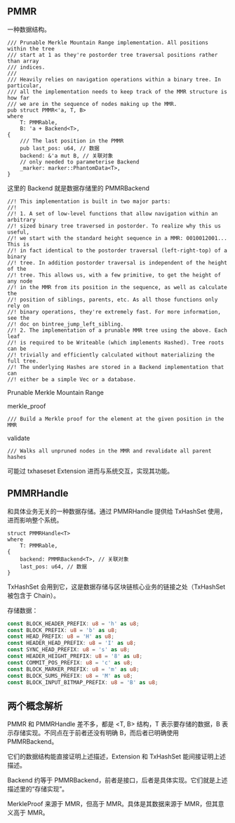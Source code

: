 ## PMMR

一种数据结构。

```
/// Prunable Merkle Mountain Range implementation. All positions within the tree
/// start at 1 as they're postorder tree traversal positions rather than array
/// indices.
///
/// Heavily relies on navigation operations within a binary tree. In particular,
/// all the implementation needs to keep track of the MMR structure is how far
/// we are in the sequence of nodes making up the MMR.
pub struct PMMR<'a, T, B>
where
    T: PMMRable,
    B: 'a + Backend<T>,
{
    /// The last position in the PMMR
    pub last_pos: u64, // 数据
    backend: &'a mut B, // 关联对象
    // only needed to parameterise Backend
    _marker: marker::PhantomData<T>,
}
```

这里的 Backend 就是数据存储里的 PMMRBackend

```
//! This implementation is built in two major parts:
//!
//! 1. A set of low-level functions that allow navigation within an arbitrary
//! sized binary tree traversed in postorder. To realize why this us useful,
//! we start with the standard height sequence in a MMR: 0010012001... This is
//! in fact identical to the postorder traversal (left-right-top) of a binary
//! tree. In addition postorder traversal is independent of the height of the
//! tree. This allows us, with a few primitive, to get the height of any node
//! in the MMR from its position in the sequence, as well as calculate the
//! position of siblings, parents, etc. As all those functions only rely on
//! binary operations, they're extremely fast. For more information, see the
//! doc on bintree_jump_left_sibling.
//! 2. The implementation of a prunable MMR tree using the above. Each leaf
//! is required to be Writeable (which implements Hashed). Tree roots can be
//! trivially and efficiently calculated without materializing the full tree.
//! The underlying Hashes are stored in a Backend implementation that can
//! either be a simple Vec or a database.
```

Prunable Merkle Mountain Range

merkle\_proof

```
/// Build a Merkle proof for the element at the given position in the MMR
```

validate

```
/// Walks all unpruned nodes in the MMR and revalidate all parent hashes
```

可能过 txhaseset Extension 进而与系统交互，实现其功能。

## PMMRHandle

和具体业务无关的一种数据存储。通过 PMMRHandle 提供给 TxHashSet 使用，进而影响整个系统。

```
struct PMMRHandle<T>
where
    T: PMMRable,
{
    backend: PMMRBackend<T>, // 关联对象
    last_pos: u64, // 数据
}
```

TxHashSet 会用到它，这是数据存储与区块链核心业务的链接之处（TxHashSet 被包含于 Chain）。

存储数据：

```rust
const BLOCK_HEADER_PREFIX: u8 = 'h' as u8;
const BLOCK_PREFIX: u8 = 'b' as u8;
const HEAD_PREFIX: u8 = 'H' as u8;
const HEADER_HEAD_PREFIX: u8 = 'I' as u8;
const SYNC_HEAD_PREFIX: u8 = 's' as u8;
const HEADER_HEIGHT_PREFIX: u8 = '8' as u8;
const COMMIT_POS_PREFIX: u8 = 'c' as u8;
const BLOCK_MARKER_PREFIX: u8 = 'm' as u8;
const BLOCK_SUMS_PREFIX: u8 = 'M' as u8;
const BLOCK_INPUT_BITMAP_PREFIX: u8 = 'B' as u8;
```

## 两个概念解析

PMMR 和 PMMRHandle 差不多，都是 &lt;T, B&gt; 结构，T 表示要存储的数据，B 表示存储实现。不同点在于前者还没有明确 B，而后者已明确使用 PMMRBackend。

它们的数据结构能直接证明上述描述，Extension 和 TxHashSet 能间接证明上述描述。

Backend 约等于 PMMRBackend，前者是接口，后者是具体实现。它们就是上述描述里的“存储实现”。

MerkleProof 来源于 MMR，但高于 MMR。具体是其数据来源于 MMR，但其意义高于 MMR。

